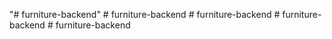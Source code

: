 "# furniture-backend" 
#   f u r n i t u r e - b a c k e n d  
 #   f u r n i t u r e - b a c k e n d  
 #   f u r n i t u r e - b a c k e n d  
 #   f u r n i t u r e - b a c k e n d  
 